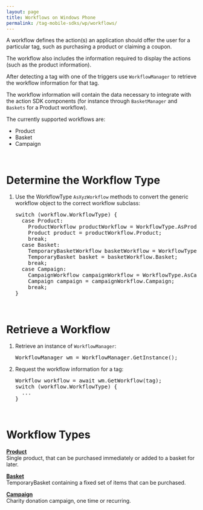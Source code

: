 ```yaml
---
layout: page
title: Workflows on Windows Phone
permalink: /tag-mobile-sdks/wp/workflows/
---
```


A workflow defines the action(s) an application should offer the user for a particular tag, such as purchasing a product or claiming a coupon.

The workflow also includes the information required to display the actions (such as the product information).

After detecting a tag with one of the triggers use `WorkflowManager` to retrieve the workflow information for that tag.

The workflow information will contain the data necessary to integrate with the action SDK components (for instance through `BasketManager` and `Baskets` for a Product workflow).

The currently supported workflows are:

* Product
* Basket
* Campaign

<br />

# Determine the Workflow Type

1. Use the WorkflowType `AsXyzWorkflow` methods to convert the generic workflow object to the correct workflow subclass:

    <pre>switch (workflow.WorkflowType) {
     case Product:
       ProductWorkflow productWorkflow = WorkflowType.AsProductWorkflow(workflow);
       Product product = productWorkflow.Product;
       break;
     case Basket:
       TemporaryBasketWorkflow basketWorkflow = WorkflowType.AsBasketWorkflow(workflow);
       TemporaryBasket basket = basketWorkflow.Basket;
       break;
     case Campaign:
       CampaignWorkflow campaignWorkflow = WorkflowType.AsCampaignWorkflow(workflow);
       Campaign campaign = campaignWorkflow.Campaign;
       break;
   }</pre>

<br />

# Retrieve a Workflow

1. Retrieve an instance of `WorkflowManager`:

    <pre>WorkflowManager wm = WorkflowManager.GetInstance();</pre>

2. Request the workflow information for a tag:

    <pre>Workflow workflow = await wm.GetWorkflow(tag);
   switch (workflow.WorkflowType) {
     ...
   }
   </pre>

<br />

# Workflow Types

**[Product]({{site.baseurl}}/tag-mobile-sdks/wp/products/)**<br />
Single product, that can be purchased immediately or added to a basket for later.

**[Basket]({{site.baseurl}}/tag-mobile-sdks/wp/baskets/)**<br />
TemporaryBasket containing a fixed set of items that can be purchased.

**[Campaign]({{site.baseurl}}/tag-mobile-sdks/wp/campaigns/)**<br />
Charity donation campaign, one time or recurring.

